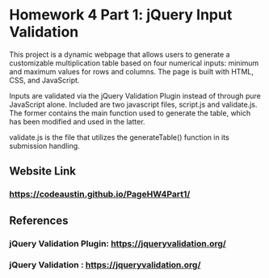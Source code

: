 # Homework 4 Part 1: jQuery Input Validation

This project is a dynamic webpage that allows users to generate a customizable multiplication table based on four numerical inputs: minimum and maximum values for rows and columns. The page is built with HTML, CSS, and JavaScript.

Inputs are validated via the jQuery Validation Plugin instead of through pure JavaScript alone. Included are two javascript files, script.js and validate.js. The former contains the main function used to generate the table, which has been modified and used in the latter.

validate.js is the file that utilizes the generateTable() function in its submission handling.

## Website Link
### https://codeaustin.github.io/PageHW4Part1/

## References
### jQuery Validation Plugin: https://jqueryvalidation.org/

### jQuery Validation : https://jqueryvalidation.org/




   